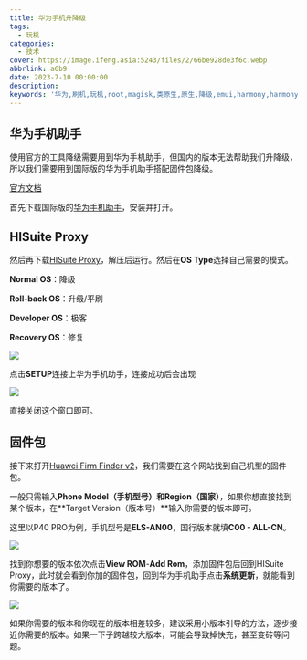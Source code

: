 ```yaml
---
title: 华为手机升降级
tags:
  - 玩机
categories:
  - 技术
cover: https://image.ifeng.asia:5243/files/2/66be928de3f6c.webp
abbrlink: a6b9
date: 2023-7-10 00:00:00
description:
keywords: '华为,刷机,玩机,root,magisk,类原生,原生,降级,emui,harmony,harmonyos,鸿蒙，华为手机助手，HISuite Proxy'
---
```


## 华为手机助手

使用官方的工具降级需要用到华为手机助手，但国内的版本无法帮助我们升降级，所以我们需要用到国际版的华为手机助手搭配固件包降级。

[官方文档](https://github.com/ProfessorJTJ/HISuite-Proxy/wiki/Complete-Guide)

首先下载国际版的[华为手机助手](https://github.com/ProfessorJTJ/HISuite-Proxy/releases)，安装并打开。

## HISuite Proxy

然后再下载[HISuite Proxy](https://github.com/ProfessorJTJ/HISuite-Proxy/releases)，解压后运行。然后在**OS Type**选择自己需要的模式。

**Normal OS**：降级

**Roll-back OS**：升级/平刷

**Developer OS**：极客

**Recovery OS**：修复

![](https://image.ifeng.asia:5243/files/2/66bdc75b95980.webp)

点击**SETUP**连接上华为手机助手，连接成功后会出现

![](https://image.ifeng.asia:5243/files/2/66bdc75b3bb8e.webp)

直接关闭这个窗口即可。

## 固件包

接下来打开[Huawei Firm Finder v2](https://professorjtj.github.io/v2/)，我们需要在这个网站找到自己机型的固件包。

一般只需输入**Phone Model（手机型号）**和**Region（国家）**，如果你想直接找到某个版本，在**Target Version（版本号）**输入你需要的版本即可。

这里以P40 PRO为例，手机型号是**ELS-AN00**，国行版本就填**C00 - ALL-CN**。

![](https://image.ifeng.asia:5243/files/2/66bdc75c0f089.webp)

找到你想要的版本依次点击**View ROM**-**Add Rom**，添加固件包后回到HISuite Proxy，此时就会看到你加的固件包，回到华为手机助手点击**系统更新**，就能看到你需要的版本了。

![](https://image.ifeng.asia:5243/files/2/66bdc75b760ff.webp)

如果你需要的版本和你现在的版本相差较多，建议采用小版本引导的方法，逐步接近你需要的版本。如果一下子跨越较大版本，可能会导致掉快充，甚至变砖等问题。
